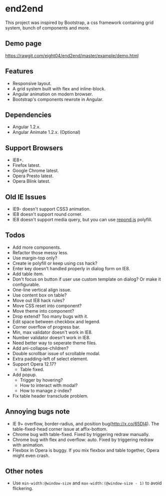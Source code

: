 end2end
=======
This project was inspired by Bootstrap, a css framework containing grid system, bunch of components and more.

Demo page
---------
<https://rawgit.com/eight04/end2end/master/example/demo.html>

Features
--------
* Responsive layout.
* A grid system built with flex and inline-block.
* Angular animation on modern browser.
* Bootstrap's components rewrote in Angular.

Dependencies
------------
* Angular 1.2.x.
* Angular Animate 1.2.x. (Optional)

Support Browsers
----------------
* IE8+.
* Firefox latest.
* Google Chrome latest.
* Opera Presto latest.
* Opera Blink latest.

Old IE Issues
-------------
* IE9- doesn't support CSS3 animation.
* IE8 doesn't support round corner.
* IE8 doesn't support media query, but you can use [repond.js][respond-js] polyfill.

[respond-js]: https://github.com/scottjehl/Respond

Todos
-----
* Add more components.
* Refactor those messy less.
* Use margin-top only?
* Create ie polyfill or keep using css hack?
* Enter key doesn't handled properly in dialog form on IE8.
* Add table item.
* Don't focus on button if user use custom template on dialog? Or make it configurable.
* One-line vertical align issue.
* Use content box on table?
* Move out IE8 hack rules?
* Move CSS reset into component?
* Move theme into component?
* Drop extend? Too many bugs with it.
* Edit space between checkbox and legend.
* Corner overflow of progress bar.
* Min, max validator doesn't work in IE8.
* Number validator doesn't work in IE8.
* Need better way to seperate theme files.
* Add ani-collapse-children?
* Double scrollbar issue of scrollable modal.
* Extra padding-left of select element.
* Support Opera 12.17?
	- Table fixed.
* Add popup.
	- Trigger by hovering?
	- How to interact with modal?
	- How to manage z-index?
* Fix table header transclude problem.

Annoying bugs note
------------------
* IE 9+ overflow, border-radius, and position bug(http://x.co/65DI4). The table-fixed-head corner issue at affix-bottom.
* Chrome bug with table-fixed. Fixed by triggering redraw manually.
* Chrome bug with flex and overflow: auto. Fixed by triggering redraw with animation.
* Flexbox in Opera is buggy. If you mix flexbox and table together, Opera might even crash.

Other notes
-----------
* Use `min-width:@window-size` and `max-width:(@window-size - 1)` to avoid flickering.
